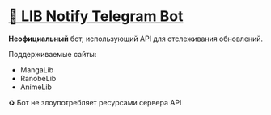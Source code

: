 # [🤖 LIB Notify Telegram Bot](https://t.me/mangalib_checker_bot) 
**Неофициальный** бот, использующий API для отслеживания обновлений.

Поддерживаемые сайты:
* MangaLib
* RanobeLib
* AnimeLib

♻️ Бот не злоупотребляет ресурсами сервера API 
